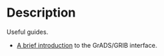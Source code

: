 # Description

Useful guides.

- [A brief introduction](https://help.ceda.ac.uk/article/3799-grad-gribs) to the GrADS/GRIB interface.